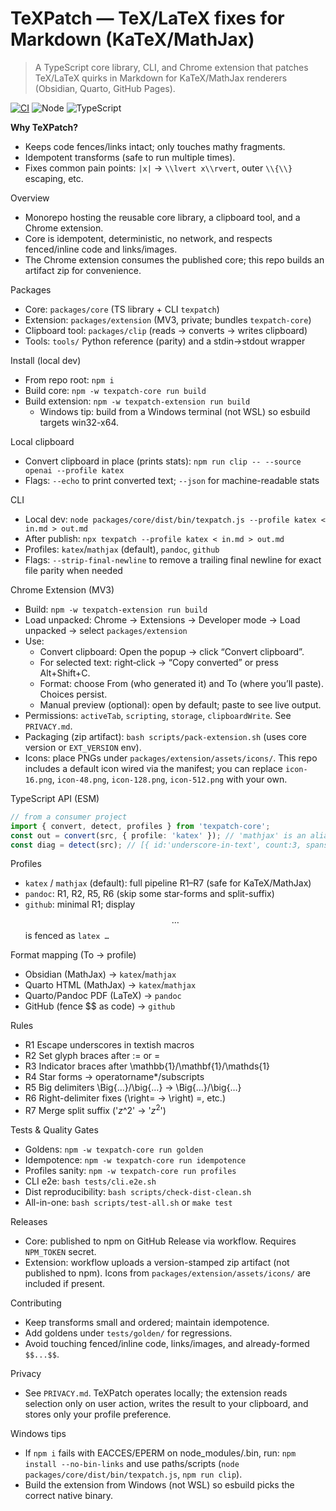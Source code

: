 # TeXPatch — TeX/LaTeX fixes for Markdown (KaTeX/MathJax)

> A TypeScript core library, CLI, and Chrome extension that patches TeX/LaTeX quirks in Markdown for KaTeX/MathJax renderers (Obsidian, Quarto, GitHub Pages).

[![CI](https://github.com/pakkinlau/TeXPatch/actions/workflows/ci.yml/badge.svg)](https://github.com/pakkinlau/TeXPatch/actions/workflows/ci.yml)
![Node](https://img.shields.io/badge/node-%3E%3D20-brightgreen)
![TypeScript](https://img.shields.io/badge/TypeScript-checked-informational)

**Why TeXPatch?**
- Keeps code fences/links intact; only touches mathy fragments.
- Idempotent transforms (safe to run multiple times).
- Fixes common pain points: `|x|` → `\\lvert x\\rvert`, outer `\\{\\}` escaping, etc.

Overview
- Monorepo hosting the reusable core library, a clipboard tool, and a Chrome extension.
- Core is idempotent, deterministic, no network, and respects fenced/inline code and links/images.
- The Chrome extension consumes the published core; this repo builds an artifact zip for convenience.

Packages
- Core: `packages/core` (TS library + CLI `texpatch`)
- Extension: `packages/extension` (MV3, private; bundles `texpatch-core`)
- Clipboard tool: `packages/clip` (reads → converts → writes clipboard)
- Tools: `tools/` Python reference (parity) and a stdin→stdout wrapper

Install (local dev)
- From repo root: `npm i`
- Build core: `npm -w texpatch-core run build`
- Build extension: `npm -w texpatch-extension run build`
  - Windows tip: build from a Windows terminal (not WSL) so esbuild targets win32-x64.

Local clipboard
- Convert clipboard in place (prints stats): `npm run clip -- --source openai --profile katex`
- Flags: `--echo` to print converted text; `--json` for machine-readable stats

CLI
- Local dev: `node packages/core/dist/bin/texpatch.js --profile katex < in.md > out.md`
- After publish: `npx texpatch --profile katex < in.md > out.md`
- Profiles: `katex`/`mathjax` (default), `pandoc`, `github`
- Flags: `--strip-final-newline` to remove a trailing final newline for exact file parity when needed

Chrome Extension (MV3)
- Build: `npm -w texpatch-extension run build`
- Load unpacked: Chrome → Extensions → Developer mode → Load unpacked → select `packages/extension`
- Use:
  - Convert clipboard: Open the popup → click “Convert clipboard”.
  - For selected text: right‑click → “Copy converted” or press Alt+Shift+C.
  - Format: choose From (who generated it) and To (where you’ll paste). Choices persist.
  - Manual preview (optional): open by default; paste to see live output.
- Permissions: `activeTab`, `scripting`, `storage`, `clipboardWrite`. See `PRIVACY.md`.
- Packaging (zip artifact): `bash scripts/pack-extension.sh` (uses core version or `EXT_VERSION` env).
 - Icons: place PNGs under `packages/extension/assets/icons/`. This repo includes a default icon wired via the manifest; you can replace
   `icon-16.png`, `icon-48.png`, `icon-128.png`, `icon-512.png` with your own.

TypeScript API (ESM)
```ts
// from a consumer project
import { convert, detect, profiles } from 'texpatch-core';
const out = convert(src, { profile: 'katex' }); // 'mathjax' is an alias of 'katex'
const diag = detect(src); // [{ id:'underscore-in-text', count:3, spans:[...] }]
```

Profiles
- `katex` / `mathjax` (default): full pipeline R1–R7 (safe for KaTeX/MathJax)
- `pandoc`: R1, R2, R5, R6 (skip some star-forms and split-suffix)
- `github`: minimal R1; display $$…$$ is fenced as ```latex … ```

Format mapping (To → profile)
- Obsidian (MathJax) → `katex`/`mathjax`
- Quarto HTML (MathJax) → `katex`/`mathjax`
- Quarto/Pandoc PDF (LaTeX) → `pandoc`
- GitHub (fence $$ as code) → `github`

Rules
- R1 Escape underscores in textish macros
- R2 Set glyph braces after := or =
- R3 Indicator braces after \mathbb{1}/\mathbf{1}/\mathds{1}
- R4 Star forms → operatorname*/subscripts
- R5 Big delimiters \Big{…}/\big{…} → \Big\{…\}/\big\{…\}
- R6 Right-delimiter fixes (\right= → \right) =, etc.)
- R7 Merge split suffix ('$z$^2' → '$z^2$')

Tests & Quality Gates
- Goldens: `npm -w texpatch-core run golden`
- Idempotence: `npm -w texpatch-core run idempotence`
- Profiles sanity: `npm -w texpatch-core run profiles`
- CLI e2e: `bash tests/cli.e2e.sh`
- Dist reproducibility: `bash scripts/check-dist-clean.sh`
- All-in-one: `bash scripts/test-all.sh` or `make test`

Releases
- Core: published to npm on GitHub Release via workflow. Requires `NPM_TOKEN` secret.
- Extension: workflow uploads a version-stamped zip artifact (not published to npm). Icons from `packages/extension/assets/icons/` are included if present.

Contributing
- Keep transforms small and ordered; maintain idempotence.
- Add goldens under `tests/golden/` for regressions.
- Avoid touching fenced/inline code, links/images, and already-formed `$$...$$`.

Privacy
- See `PRIVACY.md`. TeXPatch operates locally; the extension reads selection only on user action, writes the result to your clipboard, and stores only your profile preference.

Windows tips
- If `npm i` fails with EACCES/EPERM on node_modules/.bin, run: `npm install --no-bin-links` and use paths/scripts (`node packages/core/dist/bin/texpatch.js`, `npm run clip`).
- Build the extension from Windows (not WSL) so esbuild picks the correct native binary.
